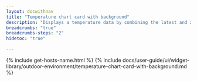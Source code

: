 ```yaml
---
layout: docwithnav
title: "Temperature chart card with background"
description: "Displays a temperature data by combining the latest and aggregated values with the background image and optional simplified chart."
breadcrumbs: "true"
breadcrumbs-steps: "2"
hidetoc: "true"

---
```

{% include get-hosts-name.html %}
{% include docs/user-guide/ui/widget-library/outdoor-environment/temperature-chart-card-with-background.md %}
